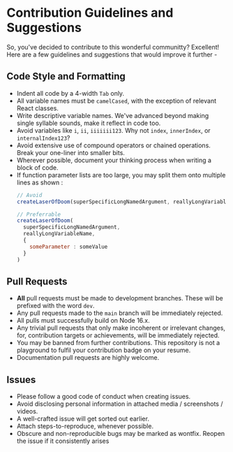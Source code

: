 # Contribution Guidelines and Suggestions
 
So, you've decided to contribute to this wonderful communitty? Excellent! Here are a few guidelines and suggestions that would improve it further -
  
## Code Style and Formatting

 - Indent all code by a 4-width `Tab` only.
 - All variable names must be `camelCased`, with the exception of relevant React classes.
 - Write descriptive variable names. We've advanced beyond making single syllable sounds, make it reflect in code too.
 - Avoid variables like `i`, `ii`, `iiiiiii123`. Why not `index`, `innerIndex`, or `internalIndex123`?
 - Avoid extensive use of compound operators or chained operations. Break your one-liner into smaller bits.
 - Wherever possible, document your thinking process when writing a block of code.
 - If function parameter lists are too large, you may split them onto multiple lines as shown : 
    ```js
    // Avoid
    createLaserOfDoom(superSpecificLongNamedArgument, reallyLongVariableName, {someParameter : someValue})
    
    // Preferrable
    createLaserOfDoom(
      superSpecificLongNamedArgument,
      reallyLongVariableName,
      {
        someParameter : someValue
      }
    )
    
    ```
    
## Pull Requests

 - **All** pull requests must be made to development branches. These will be prefixed with the word `dev`.
 - Any pull requests made to the `main` branch will be immediately rejected.
 - All pulls must successfully build on Node 16.x.
 - Any trivial pull requests that only make incoherent or irrelevant changes, for, contribution targets or achievements, will be immediately rejected.
 - You may be banned from further contributions. This repository is not a playground to fulfil your contribution badge on your resume.
 - Documentation pull requests are highly welcome.

## Issues
 - Please follow a good code of conduct when creating issues.
 - Avoid disclosing personal information in attached media / screenshots / videos.
 - A well-crafted issue will get sorted out earlier.
 - Attach steps-to-reproduce, whenever possible.
 - Obscure and non-reproducible bugs may be marked as wontfix. Reopen the issue if it consistently arises
